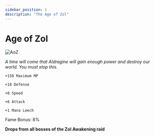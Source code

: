 ```yaml
---
sidebar_position: 1
description: "The Age of Zol"
---
```


# Age of Zol

![AoZ](https://vwiki.valorserver.com/api/item/picture/age%20of%20zol)

<i>A time will come that Aldragine will gain enough power and destroy our world. You must stop this.</i>

    +150 Maximum MP
    
    +18 Defense
    
    +8 Speed
    
    +6 Attack

    +1 Mana Leech
    
Fame Bonus: 8%

**Drops from all bosses of the Zol Awakening raid**
